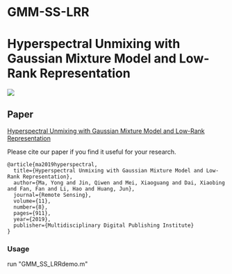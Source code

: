 # GMM-SS-LRR
# Hyperspectral Unmixing with Gaussian Mixture Model and Low-Rank Representation

![](./figure.jpg)

## Paper

[Hyperspectral Unmixing with Gaussian Mixture
Model and Low-Rank Representation](https://www.mdpi.com/2072-4292/11/8/911)

Please cite our paper if you find it useful for your research.

```
@article{ma2019hyperspectral,
  title={Hyperspectral Unmixing with Gaussian Mixture Model and Low-Rank Representation},
  author={Ma, Yong and Jin, Qiwen and Mei, Xiaoguang and Dai, Xiaobing and Fan, Fan and Li, Hao and Huang, Jun},
  journal={Remote Sensing},
  volume={11},
  number={8},
  pages={911},
  year={2019},
  publisher={Multidisciplinary Digital Publishing Institute}
}
```


### Usage

run "GMM_SS_LRRdemo.m"
